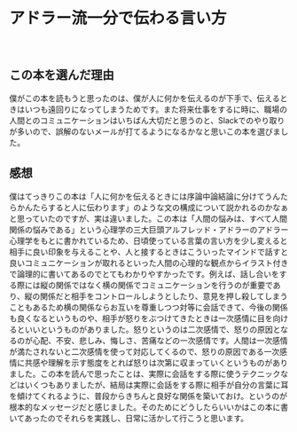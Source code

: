 <h1>アドラー流一分で伝わる言い方</h1>　　
<h2>この本を選んだ理由</h2>
僕がこの本を読もうと思ったのは、僕が人に何かを伝えるのが下手で、伝えるときはいつも遠回りになってしまうためです。また将来仕事をするに時に、職場の人間とのコミュニケーションはいちばん大切だと思うのと、Slackでのやり取りが多いので、誤解のないメールが打てるようになるかなと思いこの本を選びました。
<h2>感想</h2>
<p>僕はてっきりこの本は「人に何かを伝えるときには序論中論結論に分けてうんたらかんたらすると人に伝わります」のような文の構成について説かれるのかなぁと思っていたのですが、実は違いました。この本は「人間の悩みは、すべて人間関係の悩みである」という心理学の三大巨頭アルフレッド・アドラーのアドラー心理学をもとに書かれているため、日頃使っている言葉の言い方を少し変えると相手に良い印象を与えることや、人と接するときはこういったマインドで話すと良いコミュニケーションが取れるといった人間の心理的な観点からイラスト付きで論理的に書いてあるのでとてもわかりやすかったです。例えば、話し合いをする際には縦の関係ではなく横の関係でコミュニケーションを行うのが重要であり、縦の関係だと相手をコントロールしようとしたり、意見を押し殺してしまうこともあるため横の関係ならお互いを尊重しつつ対等に会話できて、今後の関係も良くなるというものや、相手が怒りをぶつけてきたときは一次感情に目を向けるといいというものがありました。怒りというのは二次感情で、怒りの原因となるのが心配、不安、悲しみ、悔しさ、苦痛などの一次感情です。人間は一次感情が満たされないと二次感情を使って対応してくるので、怒りの原因である一次感情に共感や理解を示す態度をとれば怒りは次第に収まっていくというものがありました。この本を読んで思ったことは、実際に会話をする際に使うテクニックなどはいくつもありましたが、結局は実際に会話をする際に相手が自分の言葉に耳を傾けてくれるように、普段からきちんと良好な関係を築いておけ。というのが根本的なメッセージだと感じました。そのためにどうしたらいいかはこの本に書いてあったのでそれらを実践し、日常に活かして行こうと思います。</p>


